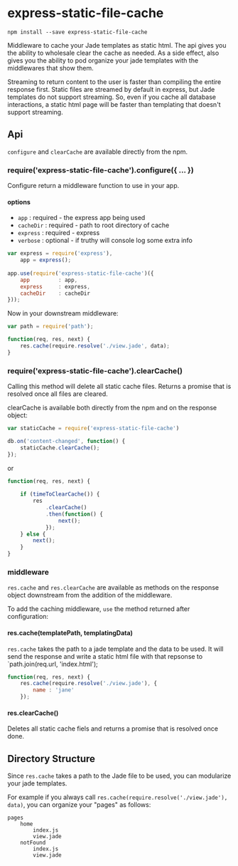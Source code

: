 # express-static-file-cache

```
npm install --save express-static-file-cache
```

Middleware to cache your Jade templates as static html. The api gives you the ability to wholesale clear the cache as
needed. As a side effect, also gives you the ability to pod organize your jade templates with the middlewares that show them.

Streaming to return content to the user is faster than compiling the entire response first. Static files are streamed
by default in express, but Jade templates do not support streaming. So, even if you cache all database interactions,
a static html page will be faster than templating that doesn't support streaming.

## Api

`configure` and `clearCache` are available directly from the npm.

### require('express-static-file-cache').configure({ ... })

Configure return a middleware function to use in your app.

#### options

* `app`      : required - the express app being used
* `cacheDir` : required - path to root directory of cache
* `express`  : required - express
* `verbose`  : optional - if truthy will console log some extra info

```javascript
var express = require('express'),
    app = express();
    
app.use(require('express-static-file-cache')({
    app         : app,
    express     : express,
    cacheDir    : cacheDir
}));
```

Now in your downstream middleware:

```javascript
var path = require('path');

function(req, res, next) {
    res.cache(require.resolve('./view.jade', data);
}
```

### require('express-static-file-cache').clearCache()

Calling this method will delete all static cache files.
Returns a promise that is resolved once all files are cleared.

clearCache is available both directly from the npm and on the response object:

```javascript
var staticCache = require('express-static-file-cache')

db.on('content-changed', function() {
    staticCache.clearCache();
});
```

or

```javascript
function(req, res, next) {
    
    if (timeToClearCache()) {
        res
            .clearCache()
            .then(function() {
                next();
            });
    } else {
        next();
    }
}
```

### middleware

`res.cache` and `res.clearCache` are available as methods on the response object downstream from the addition of the
middleware. 

To add the caching middleware, `use` the method returned after configuration:

#### res.cache(templatePath, templatingData)

`res.cache` takes the path to a jade template and the data to be used. It will send the response and write a static
html file with that repsonse to `path.join(req.url, 'index.html');

```javascript
function(req, res, next) {
    res.cache(require.resolve('./view.jade'), {
        name : 'jane'
    });
```    

#### res.clearCache()

Deletes all static cache fiels and returns a promise that is resolved once done.

## Directory Structure

Since `res.cache` takes a path to the Jade file to be used, you can modularize your jade templates.

For example if you always call `res.cache(require.resolve('./view.jade'), data)`, you can organize your "pages" as
follows:

    pages
        home
            index.js
            view.jade
        notFound
            index.js
            view.jade
            